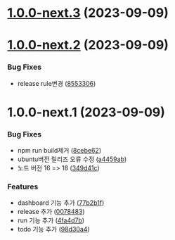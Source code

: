 # [1.0.0-next.3](https://github.com/jl917/_releaseTest/compare/v1.0.0-next.2...v1.0.0-next.3) (2023-09-09)

# [1.0.0-next.2](https://github.com/jl917/_releaseTest/compare/v1.0.0-next.1...v1.0.0-next.2) (2023-09-09)


### Bug Fixes

* release rule변경 ([8553306](https://github.com/jl917/_releaseTest/commit/85533063823362ecd16e5b8018deb709f590c604))

# 1.0.0-next.1 (2023-09-09)


### Bug Fixes

* npm run build제거 ([8cebe62](https://github.com/jl917/_releaseTest/commit/8cebe622f13ebffc93402a48c6631d595144b06d))
* ubuntu버전 릴리즈 오류 수정 ([a4459ab](https://github.com/jl917/_releaseTest/commit/a4459aba20e7cb4def0574e4e4ea4ba2bbf48232))
* 노드 버전 16 => 18 ([349d41c](https://github.com/jl917/_releaseTest/commit/349d41c799e66726f95a8bc5b4cf0f2d8a5bc071))


### Features

* dashboard 기능 추가 ([77b2b1f](https://github.com/jl917/_releaseTest/commit/77b2b1f93be4adc79dd1128104561db885481966))
* release 추가 ([0078483](https://github.com/jl917/_releaseTest/commit/007848385aaafc6d5d3f628f689d739624389ca7))
* run 기능 추가 ([4fa4d7b](https://github.com/jl917/_releaseTest/commit/4fa4d7bb4bfd374aecbf069097a6821cc9375b65))
* todo 기능 추가 ([98d30a4](https://github.com/jl917/_releaseTest/commit/98d30a4e34c7f862693ada2d05b90ce36cf70d5a))
